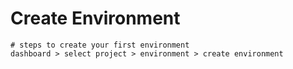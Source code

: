 # Create Environment

```
# steps to create your first environment
dashboard > select project > environment > create environment 
```

<figure><img src="../.gitbook/assets/Screenshot 2024-02-21 at 1.59.51 PM.png" alt=""><figcaption></figcaption></figure>
